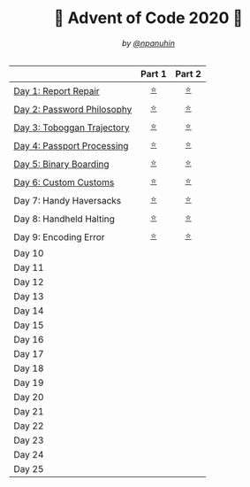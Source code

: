 <h1 align="center">🎄 Advent of Code 2020 🎄</h1>
<h6 align="center">by <a href="https://github.com/npanuhin">@npanuhin</a></h6>

|                                         |          Part 1          |           Part 2        |
|-----------------------------------------|:------------------------:|:-----------------------:|
| [Day 1: Report Repair](./Day%201)       | [⭐](./Day%201/part1.py) | [⭐](./Day%201/part2.py) |
| [Day 2: Password Philosophy](./Day%202) | [⭐](./Day%202/part1.py) | [⭐](./Day%202/part2.py) |
| [Day 3: Toboggan Trajectory](./Day%203) | [⭐](./Day%203/part1.py) | [⭐](./Day%203/part2.py) |
| [Day 4: Passport Processing](./Day%204) | [⭐](./Day%204/part1.py) | [⭐](./Day%204/part2.py) |
| [Day 5: Binary Boarding](./Day%205)     | [⭐](./Day%205/part1.py) | [⭐](./Day%205/part2.py) |
| [Day 6: Custom Customs](./Day%206)      | [⭐](./Day%206/part1.py) | [⭐](./Day%206/part2.py) |
|  Day 7: Handy Haversacks                | [⭐](./Day%207/part1.py) | [⭐](./Day%207/part2.py) |
|  Day 8: Handheld Halting                | [⭐](./Day%208/part1.py) | [⭐](./Day%208/part2.py) |
|  Day 9: Encoding Error                  | [⭐](./Day%208/part1.py) | [⭐](./Day%208/part2.py) |
|  Day 10 |||
|  Day 11 |||
|  Day 12 |||
|  Day 13 |||
|  Day 14 |||
|  Day 15 |||
|  Day 16 |||
|  Day 17 |||
|  Day 18 |||
|  Day 19 |||
|  Day 20 |||
|  Day 21 |||
|  Day 22 |||
|  Day 23 |||
|  Day 24 |||
|  Day 25 |||
